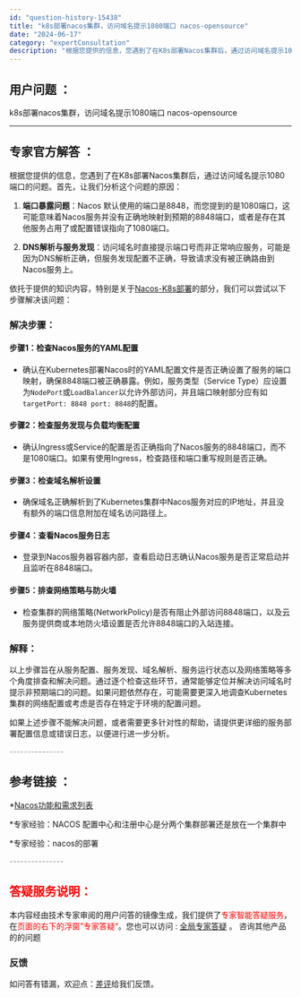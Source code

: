 ```yaml
---
id: "question-history-15438"
title: "k8s部署nacos集群，访问域名提示1080端口 nacos-opensource"
date: "2024-06-17"
category: "expertConsultation"
description: "根据您提供的信息，您遇到了在K8s部署Nacos集群后，通过访问域名提示1080端口的问题。首先，让我们分析这个问题的原因：1. **端口暴露问题**：Nacos 默认使用的端口是8848，而您提到的是1080端口，这可能意味着Nacos服务并没有正确地映射到预期的8848端口，或者是存在其他服务占"
---
```


## 用户问题 ： 
 k8s部署nacos集群，访问域名提示1080端口 nacos-opensource 

---------------
## 专家官方解答 ：

根据您提供的信息，您遇到了在K8s部署Nacos集群后，通过访问域名提示1080端口的问题。首先，让我们分析这个问题的原因：

1. **端口暴露问题**：Nacos 默认使用的端口是8848，而您提到的是1080端口，这可能意味着Nacos服务并没有正确地映射到预期的8848端口，或者是存在其他服务占用了或配置错误指向了1080端口。

2. **DNS解析与服务发现**：访问域名时直接提示端口号而非正常响应服务，可能是因为DNS解析正确，但服务发现配置不正确，导致请求没有被正确路由到Nacos服务上。

依托于提供的知识内容，特别是关于[Nacos-K8s部署](https://github.com/nacos-group/nacos-k8s)的部分，我们可以尝试以下步骤解决该问题：

### 解决步骤：

#### 步骤1：检查Nacos服务的YAML配置
- 确认在Kubernetes部署Nacos时的YAML配置文件是否正确设置了服务的端口映射，确保8848端口被正确暴露。例如，服务类型（Service Type）应设置为`NodePort`或`LoadBalancer`以允许外部访问，并且端口映射部分应有如`targetPort: 8848 port: 8848`的配置。

#### 步骤2：检查服务发现与负载均衡配置
- 确认Ingress或Service的配置是否正确指向了Nacos服务的8848端口，而不是1080端口。如果有使用Ingress，检查路径和端口重写规则是否正确。

#### 步骤3：检查域名解析设置
- 确保域名正确解析到了Kubernetes集群中Nacos服务对应的IP地址，并且没有额外的端口信息附加在域名访问路径上。

#### 步骤4：查看Nacos服务日志
- 登录到Nacos服务器容器内部，查看启动日志确认Nacos服务是否正常启动并且监听在8848端口。

#### 步骤5：排查网络策略与防火墙
- 检查集群的网络策略(NetworkPolicy)是否有阻止外部访问8848端口，以及云服务提供商或本地防火墙设置是否允许8848端口的入站连接。

### 解释：
以上步骤旨在从服务配置、服务发现、域名解析、服务运行状态以及网络策略等多个角度排查和解决问题。通过逐个检查这些环节，通常能够定位并解决访问域名时提示非预期端口的问题。如果问题依然存在，可能需要更深入地调查Kubernetes集群的网络配置或考虑是否存在特定于环境的配置问题。

如果上述步骤不能解决问题，或者需要更多针对性的帮助，请提供更详细的服务部署配置信息或错误日志，以便进行进一步分析。


<font color="#949494">---------------</font> 


## 参考链接 ：

*[Nacos功能和需求列表](https://nacos.io/docs/latest/archive/feature-list)
 
 *专家经验：NACOS 配置中心和注册中心是分两个集群部署还是放在一个集群中 
 
 *专家经验：nacos的部署 


 <font color="#949494">---------------</font> 
 


## <font color="#FF0000">答疑服务说明：</font> 

本内容经由技术专家审阅的用户问答的镜像生成，我们提供了<font color="#FF0000">专家智能答疑服务</font>，在<font color="#FF0000">页面的右下的浮窗”专家答疑“</font>。您也可以访问 : [全局专家答疑](https://opensource.alibaba.com/chatBot) 。 咨询其他产品的的问题

### 反馈
如问答有错漏，欢迎点：[差评](https://ai.nacos.io/user/feedbackByEnhancerGradePOJOID?enhancerGradePOJOId=15508)给我们反馈。
